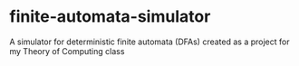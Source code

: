 # finite-automata-simulator
A simulator for deterministic finite automata (DFAs) created as a project for my Theory of Computing class
